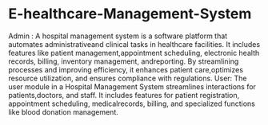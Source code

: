# E-healthcare-Management-System
Admin : A hospital management system is a software platform that automates administrativeand clinical tasks in healthcare facilities. It includes features like patient management,appointment scheduling, electronic health records, billing, inventory management, andreporting. By streamlining processes and improving efficiency, it enhances patient care,optimizes resource utilization, and ensures compliance with regulations.
User: The user module in a Hospital Management System streamlines interactions for patients,doctors, and staff. It includes features for patient registration, appointment scheduling, medicalrecords, billing, and specialized functions like blood donation management.
